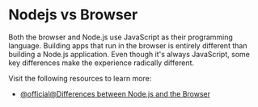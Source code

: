 # Nodejs vs Browser

Both the browser and Node.js use JavaScript as their programming language. Building apps that run in the browser is entirely different than building a Node.js application. Even though it's always JavaScript, some key differences make the experience radically different.

Visit the following resources to learn more:

- [@official@Differences between Node.js and the Browser](https://nodejs.org/en/learn/getting-started/differences-between-nodejs-and-the-browser/)
